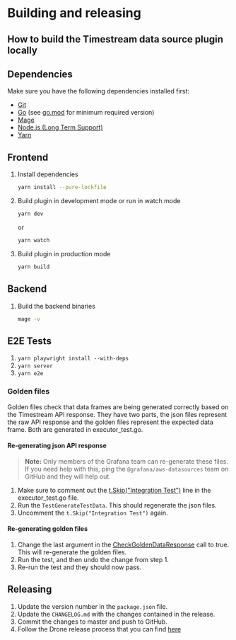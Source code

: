 # Building and releasing

## How to build the Timestream data source plugin locally

## Dependencies

Make sure you have the following dependencies installed first:

- [Git](https://git-scm.com/)
- [Go](https://golang.org/dl/) (see [go.mod](../go.mod#L3) for minimum required version)
- [Mage](https://magefile.org/)
- [Node.js (Long Term Support)](https://nodejs.org)
- [Yarn](https://yarnpkg.com)

## Frontend

1. Install dependencies

   ```bash
   yarn install --pure-lockfile
   ```

2. Build plugin in development mode or run in watch mode

   ```bash
   yarn dev
   ```

   or

   ```bash
   yarn watch
   ```

3. Build plugin in production mode

   ```bash
   yarn build
   ```

## Backend

1. Build the backend binaries

   ```bash
   mage -v
   ```

## E2E Tests

1. `yarn playwright install --with-deps`
1. `yarn server`
1. `yarn e2e`

### Golden files

Golden files check that data frames are being generated correctly based on the Timestream API response. They have two parts, the json files represent the raw API response and the golden files represent the expected data frame. Both are generated in executor_test.go.

#### Re-generating json API response

> **Note:** Only members of the Grafana team can re-generate these files. If you need help with this, ping the `@grafana/aws-datasources` team on GitHub and they will help out.

1. Make sure to comment out the [t.Skip("Integration Test")](https://github.com/grafana/timestream-datasource/blob/5b3f07edb13cb3e3bbeeca284f5b9228a30de451/pkg/timestream/executor_test.go#L64) line in the executor_test.go file.
2. Run the `TestGenerateTestData`. This should regenerate the json files.
3. Uncomment the `t.Skip("Integration Test")` again.

#### Re-generating golden files

1. Change the last argument in the [CheckGoldenDataResponse](https://github.com/grafana/timestream-datasource/blob/5b3f07edb13cb3e3bbeeca284f5b9228a30de451/pkg/timestream/executor_test.go#L40) call to true. This will re-generate the golden files.
2. Run the test, and then undo the change from step 1.
3. Re-run the test and they should now pass.

## Releasing

1. Update the version number in the `package.json` file.
2. Update the `CHANGELOG.md` with the changes contained in the release.
3. Commit the changes to master and push to GitHub.
4. Follow the Drone release process that you can find [here](https://github.com/grafana/integrations-team/wiki/Plugin-Release-Process#drone-release-process)
